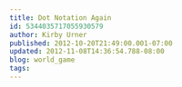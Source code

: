 ```yaml
---
title: Dot Notation Again
id: 5344035717055930579
author: Kirby Urner
published: 2012-10-20T21:49:00.001-07:00
updated: 2012-11-08T14:36:54.788-08:00
blog: world_game
tags: 
---
```



